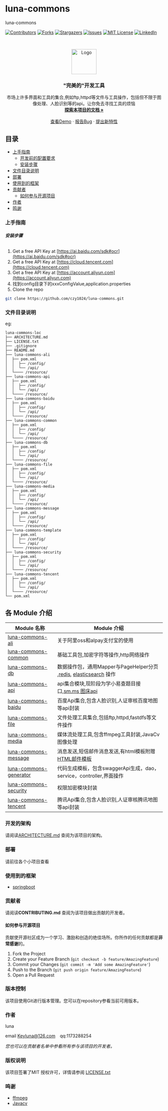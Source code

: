 

# luna-commons

luna-commons

<!-- PROJECT SHIELDS -->

[![Contributors][contributors-shield]][contributors-url]
[![Forks][forks-shield]][forks-url]
[![Stargazers][stars-shield]][stars-url]
[![Issues][issues-shield]][issues-url]
[![MIT License][license-shield]][license-url]
[![LinkedIn][linkedin-shield]][linkedin-url]

<!-- PROJECT LOGO -->
<br />

<p align="center">
  <a href="https://github.com/czy1024/luna-commons/">
    <img src="https://i.loli.net/2020/07/28/5MzIVArBZyp8NgX.png" alt="Logo" width="80" height="80">
  </a>

  <h3 align="center">"完美的"开发工具</h3>
  <p align="center">
    市场上许多界面和工具的集合,例如ftp,httpd等文件与工具操作，包括但不限于图像处理、人脸识别等的api。让你免去寻找工具的烦恼
    <br />
    <a href="https://czy1024.github.io/luna-commons"><strong>探索本项目的文档 »</strong></a>
    <br />
    <br />
    <a href="">查看Demo</a>
    ·
    <a href="">报告Bug</a>
    ·
    <a href="https://github.com/czy1024/luna-commons/issues">提出新特性</a>
  </p>

</p>


 
## 目录

- [上手指南](#上手指南)
  - [开发前的配置要求](#开发前的配置要求)
  - [安装步骤](#安装步骤)
- [文件目录说明](#文件目录说明)
- [部署](#部署)
- [使用到的框架](#使用到的框架)
- [贡献者](#贡献者)
  - [如何参与开源项目](#如何参与开源项目)
- [作者](#作者)
- [鸣谢](#鸣谢)

### 上手指南


###### **安装步骤**

1. Get a free API Key at [https://ai.baidu.com/sdk#ocr](https://ai.baidu.com/sdk#ocr)
2. Get a free API Key at [https://cloud.tencent.com](https://cloud.tencent.com)
3. Get a free API Key at [https://account.aliyun.com](https://account.aliyun.com)
4. 找到config目录下的xxxConfigValue,application.properties
5. Clone the repo

```sh
git clone https://github.com/czy1024/luna-commons.git
```

### 文件目录说明
eg:

```
luna-commons-loc
├── ARCHITECTURE.md
├── LICENSE.txt
├── .gitignore
├── README.md
├── luna-commons-ali
│  ├── pom.xml
│  │  ├── /config/
│  │  └── /api/
│  └──── /resource/
├── luna-commons-api
│  ├── pom.xml
│  │  ├── /config/
│  │  └── /api/
│  └──── /resource/
├── luna-commons-baidu
│  ├── pom.xml
│  │  ├── /config/
│  │  └── /api/
│  └──── /resource/
├── luna-commons-common
│  ├── pom.xml
│  │  ├── /config/
│  │  └── /api/
│  └──── /resource/
├── luna-commons-db
│  ├── pom.xml
│  │  ├── /config/
│  │  └── /api/
│  └──── /resource/
├── luna-commons-file
│  ├── pom.xml
│  │  ├── /config/
│  │  └── /api/
│  └──── /resource/
├── luna-commons-media
│  ├── pom.xml
│  │  ├── /config/
│  │  └── /api/
│  └──── /resource/
├── luna-commons-message
│  ├── pom.xml
│  │  ├── /config/
│  │  └── /api/
│  └──── /resource/
├── luna-commons-template
│  ├── pom.xml
│  │  ├── /config/
│  │  └── /api/
│  └──── /resource/
├── luna-commons-security
│  ├── pom.xml
│  │  ├── /config/
│  │  └── /api/
│  └──── /resource/
├── luna-commons-tencent
│  ├── pom.xml
│  │  ├── /config/
│  │  └── /api/
│  └──── /resource/
└── pom.xml

```
## 各 Module 介绍

| Module 名称                                                  | Module 介绍                                                  |
| ------------------------------------------------------------ | ------------------------------------------------------------ |
| [luna-commons-ali](./luna-commons-ali) | 关于阿里oss和alpay支付宝的使用                               |
| [luna-commons-common](./luna-commons-common) | 基础工具包,加密字符等操作,http网络操作                            |
| [luna-commons-db](./luna-commons-db) | 数据操作包，通用Mapper与PageHelper分页 ,[redis](https://github.com/czy1024/luna-commons/tree/master/luna-commons-db/luna-commons-redis), [elasticsearch](https://github.com/czy1024/luna-commons/tree/master/luna-commons-db/luna-commons-elasticsearch) 操作                           |
| [luna-commons-api](./luna-commons-api) | api集合模块,现阶段为学小易查题目接口,[sm.ms 图床api](https://github.com/czy1024/luna-commons/wiki/sm.ms-api-todo)                           |
| [luna-commons-baidu](./luna-commons-baidu)     | 百度Api集合,包含人脸识别,人证审核百度地图等api封装 |
| [luna-commons-file](./luna-commons-file) | 文件处理工具集合,包括ftp,httpd,fastdfs等文件操作 |
| [luna-commons-media](./luna-commons-media) | 媒体流处理工具,包含ffmpeg工具封装,JavaCv图像处理 |
| [luna-commons-message](./luna-commons-message)       |  消息发送,短信邮件消息发送,有html模板附赠 [HTML邮件模板](https://github.com/czy1024/luna-commons/blob/master/luna-commons-message/src/main/resources/static/luna-message.html)
| [luna-commons-generator](./luna-commons-generator) | 代码生成模板，包含swaggerApi生成，dao，service，controller,界面操作 |
| [luna-commons-security](./luna-commons-security) | 权限加密模块封装 |
| [luna-commons-tencent](./luna-commons-tencent) | 腾讯Api集合,包含人脸识别,人证审核腾讯地图等api封装 |



### 开发的架构 

请阅读[ARCHITECTURE.md](https://github.com/czy1024/luna-commons/blob/master/ARCHITECTURE.md) 查阅为该项目的架构。

### 部署

请前往各个小项目查看

### 使用到的框架

- [springboot](https://spring.io/)

### 贡献者

请阅读**CONTRIBUTING.md** 查阅为该项目做出贡献的开发者。

#### 如何参与开源项目

贡献使开源社区成为一个学习、激励和创造的绝佳场所。你所作的任何贡献都是**非常感谢**的。


1. Fork the Project
2. Create your Feature Branch (`git checkout -b feature/AmazingFeature`)
3. Commit your Changes (`git commit -m 'Add some AmazingFeature'`)
4. Push to the Branch (`git push origin feature/AmazingFeature`)
5. Open a Pull Request



### 版本控制

该项目使用Git进行版本管理。您可以在repository参看当前可用版本。

### 作者

luna

email Keyluna@126.com  &ensp; qq:1173288254

 *您也可以在贡献者名单中参看所有参与该项目的开发者。*

### 版权说明

该项目签署了MIT 授权许可，详情请参阅 [LICENSE.txt](https://github.com/czy1024/luna-commons/blob/master/LICENSE)

### 鸣谢[]()


- [ffmpeg]()
- [Javacv]()


<!-- links -->
[your-project-path]:czy1024/luna-commons
[contributors-shield]: https://img.shields.io/github/contributors/czy1024/luna-commons.svg?style=flat-square
[contributors-url]: https://github.com/czy1024/luna-commons/graphs/contributors
[forks-shield]: https://img.shields.io/github/forks/czy1024/luna-commons.svg?style=flat-square
[forks-url]: https://github.com/czy1024/luna-commons/network/members
[stars-shield]: https://img.shields.io/github/stars/czy1024/luna-commons.svg?style=flat-square
[stars-url]: https://github.com/czy1024/luna-commons/stargazers
[issues-shield]: https://img.shields.io/github/issues/czy1024/luna-commons.svg?style=flat-square
[issues-url]: https://img.shields.io/github/issues/czy1024/luna-commons.svg
[license-shield]: https://img.shields.io/github/license/czy1024/luna-commons.svg?style=flat-square
[license-url]: https://github.com/czy1024/luna-commons/blob/master/LICENSE.txt
[linkedin-shield]: https://img.shields.io/badge/-LinkedIn-black.svg?style=flat-square&logo=linkedin&colorB=555
[linkedin-url]: https://linkedin.com/in/luna-commons




